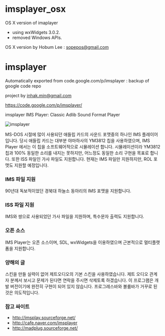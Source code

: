 # imsplayer_osx
OS X version of imaplayer

* using wxWidgets 3.0.2.
* removed Windows APIs.

OS X version by Hobum Lee : sopepos@gmail.com


# imsplayer
Automatically exported from code.google.com/p/imsplayer : backup of google code repo

project by inhak.min@gmail.com

https://code.google.com/p/imsplayer/

imsplayer
IMS Player: Classic Adlib Sound Format Player

![imsplayer](https://raw.githubusercontent.com/sopepos/imsplayer_osx/master/downloads/imsplayer.png)

MS-DOS 시절에 많이 사용되던 애들립 카드의 사운드 포맷중의 하나인 IMS 플레이어입니다.
당시 애들립 카드는 대부분 야마하사의 YM3812 칩을 사용하였으며, IMS Player 에서는 이 칩을 소프트웨어적으로 시뮬레이션 합니다.
시뮬레이션이라 YM3812 칩과 100% 동일한 소리를 내지는 못하지만, 어느정도 동일한 소리 구현을 목표로 합니다.
또한 ISS 파일인 가사 파일도 지원합니다.
현재는 IMS 파일만 지원하지만, ROL 포맷도 지원할 예정입니다.

### IMS 파일 지원
90년대 독보적이었던 경북대 하늘소 동아리의 IMS 포맷을 지원합니다.

### ISS 파일 지원
IMS와 쌍으로 사용되었던 가사 파일을 지원하며, 특수문자 출력도 지원합니다.

### 오픈 소스
IMS Player는 오픈 소스이며, SDL, wxWidgets을 이용하였으며 근본적으로 멀티플랫폼을 지원합니다.

### 양해의 글
스킨을 만들 실력이 없어 제트오디오의 기본 스킨을 사용하였습니다.
제트 오디오 관계자 분께서 보시고 문제가 된다면 연락을 주시면 삭제토록 하겠습니다.
이 프로그램은 개발 버전이기에 완전히 구현이 되어 있지 않습니다.
프로그레스바와 볼륨바가 거꾸로 된것은 의도적입니다.

### 참고 싸이트
* http://imsplay.sourceforge.net/
* http://cafe.naver.com/imsplayer
* http://madplug.sourceforge.net/
